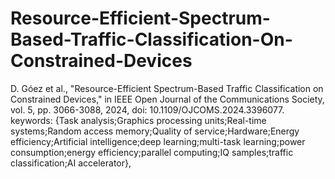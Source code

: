 # Resource-Efficient-Spectrum-Based-Traffic-Classification-On-Constrained-Devices


D. Góez et al., "Resource-Efficient Spectrum-Based Traffic Classification on Constrained Devices," in IEEE Open Journal of the Communications Society, vol. 5, pp. 3066-3088, 2024, doi: 10.1109/OJCOMS.2024.3396077. keywords: {Task analysis;Graphics processing units;Real-time systems;Random access memory;Quality of service;Hardware;Energy efficiency;Artificial intelligence;deep learning;multi-task learning;power consumption;energy efficiency;parallel computing;IQ samples;traffic classification;AI accelerator},
